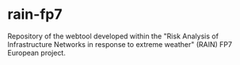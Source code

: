 # rain-fp7
Repository of the webtool developed within the "Risk Analysis of Infrastructure Networks in response to extreme weather" (RAIN) FP7 European project. 

